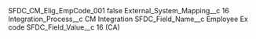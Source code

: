 <?xml version="1.0" encoding="UTF-8"?>
<CustomMetadata xmlns="http://soap.sforce.com/2006/04/metadata" xmlns:xsi="http://www.w3.org/2001/XMLSchema-instance" xmlns:xsd="http://www.w3.org/2001/XMLSchema">
    <label>SFDC_CM_Elig_EmpCode_001</label>
    <protected>false</protected>
    <values>
        <field>External_System_Mapping__c</field>
        <value xsi:type="xsd:string">16</value>
    </values>
    <values>
        <field>Integration_Process__c</field>
        <value xsi:type="xsd:string">CM Integration</value>
    </values>
    <values>
        <field>SFDC_Field_Name__c</field>
        <value xsi:type="xsd:string">Employee Ex code</value>
    </values>
    <values>
        <field>SFDC_Field_Value__c</field>
        <value xsi:type="xsd:string">16 (CA)</value>
    </values>
</CustomMetadata>
